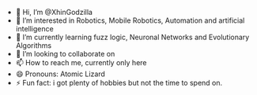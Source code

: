 - 👋 Hi, I’m @XhinGodzilla
- 👀 I’m interested in Robotics, Mobile Robotics, Automation and artificial intelligence 
- 🌱 I’m currently learning fuzz logic, Neuronal Networks and Evolutionary Algorithms
- 💞️ I’m looking to collaborate on 
- 📫 How to reach me, currently only here 
- 😄 Pronouns: Atomic Lizard
- ⚡ Fun fact: i got plenty of hobbies but not the time to spend on.

<!---
XhinGodzilla/XhinGodzilla is a ✨ special ✨ repository because its `README.md` (this file) appears on your GitHub profile.
You can click the Preview link to take a look at your changes.
--->
